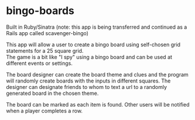 # bingo-boards
Built in Ruby/Sinatra (note: this app is being transferred and continued as a Rails app called scavenger-bingo)

This app will allow a user to create a bingo board using self-chosen grid statements for a 25 square grid.  
The game is a bit like "I spy" using a bingo board and can be used at different events or settings.  

The board designer can create the board theme and clues and the program will randomly create boards with the inputs in different squares.
The designer can designate friends to whom to text a url to a randomly generated board in the chosen theme.

The board can be marked as each item is found.  Other users will be notified when a player completes a row.
